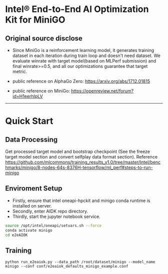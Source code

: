 # Intel® End-to-End AI Optimization Kit for MiniGO
## Original source disclose
* Since MiniGo is a reinforcement learning model, it generates training dataset in each iteration during train loop and doesn't need dataset. We evaluate winrate with target model(based on MLPerf submission) and final winrate>=0.5, and all our optimizations guarantee that target metric.

* public reference on AlphaGo Zero: https://arxiv.org/abs/1712.01815

* public reference on MiniGo: https://openreview.net/forum?id=H1eerhIpLV

---

# Quick Start

## Data Processing
Get processed target model and bootstrap checkpoint (See the freeze target model section and convert selfplay data format section). Reference https://github.com/mlcommons/training_results_v1.0/tree/master/Intel/benchmarks/minigo/8-nodes-64s-8376H-tensorflow/ml_perf#steps-to-run-minigo


## Enviroment Setup
* Firstly, ensure that intel oneapi-hpckit and minigo conda runtime is installed on server.
* Secondly, enter AIDK repo directory.
* Thirdly, start the jupyter notebook service.

``` bash
source /opt/intel/oneapi/setvars.sh --force
conda activate minigo
cd e2eAIOK
```

## Training
```
python run_e2eaiok.py --data_path /root/dataset/minigo --model_name minigo --conf conf/e2eaiok_defaults_minigo_example.conf
```
